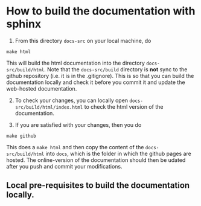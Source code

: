 # How to build the documentation with sphinx

1. From this directory `docs-src` on your local machine, do 

```make html ```

This will build the html documentation into the directory `docs-src/build/html`. Note that the `docs-src/build` directory is **not** sync to the github repository (i.e. it is in the .gitignore). This is so that you can build the documentation locally and check it before you commit it and update the web-hosted documentation. 

2. To check your changes, you can locally open `docs-src/build/html/index.html` to check the html version of the documentation.

2. If you are satisfied with your changes, then you do 

```make github ```

This does a `make html` and then copy the content of the `docs-src/build/html` into `docs`, which is the folder in which the github pages are hosted. The online-version of the documentation should then be udated after you push and commit your modifications. 

## Local pre-requisites to build the documentation locally.
